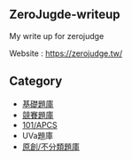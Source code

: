 ## ZeroJugde-writeup
My write up for zerojudge

Website : https://zerojudge.tw/

## Category
  * [基礎題庫](基礎題庫/basic-contents.md)
  * [競賽題庫](競賽題庫/contest-contents.md)
  * [101/APCS](101-APCS/101-APCS-contents.md)
  * UVa題庫
  * [原創/不分類題庫](原創不分類題庫/origin-contents.md)
